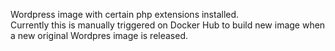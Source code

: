 Wordpress image with certain php extensions installed.  
Currently this is manually triggered on Docker Hub to build new image when a new original Wordpres image is released.
